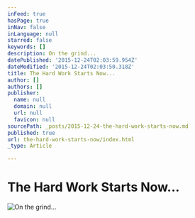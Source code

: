 ```yaml
---
inFeed: true
hasPage: true
inNav: false
inLanguage: null
starred: false
keywords: []
description: On the grind...
datePublished: '2015-12-24T02:03:59.954Z'
dateModified: '2015-12-24T02:03:50.318Z'
title: The Hard Work Starts Now...
author: []
authors: []
publisher:
  name: null
  domain: null
  url: null
  favicon: null
sourcePath: _posts/2015-12-24-the-hard-work-starts-now.md
published: true
url: the-hard-work-starts-now/index.html
_type: Article

---
```

# The Hard Work Starts Now...
![On the grind...](https://the-grid-user-content.s3-us-west-2.amazonaws.com/974e27e6-4510-4d88-b719-a128f4e50bcf.png)